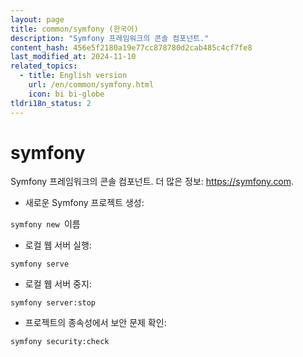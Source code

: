 ```yaml
---
layout: page
title: common/symfony (한국어)
description: "Symfony 프레임워크의 콘솔 컴포넌트."
content_hash: 456e5f2180a19e77cc878780d2cab485c4cf7fe8
last_modified_at: 2024-11-10
related_topics:
  - title: English version
    url: /en/common/symfony.html
    icon: bi bi-globe
tldri18n_status: 2
---
```

# symfony

Symfony 프레임워크의 콘솔 컴포넌트.
더 많은 정보: <https://symfony.com>.

- 새로운 Symfony 프로젝트 생성:

`symfony new `<span class="tldr-var badge badge-pill bg-dark-lm bg-white-dm text-white-lm text-dark-dm font-weight-bold">이름</span>

- 로컬 웹 서버 실행:

`symfony serve`

- 로컬 웹 서버 중지:

`symfony server:stop`

- 프로젝트의 종속성에서 보안 문제 확인:

`symfony security:check`
